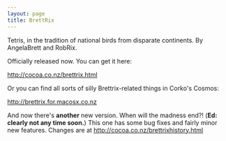 ```yaml
---
layout: page
title: BrettRix
---
```


Tetris, in the tradition of national birds from disparate continents. By AngelaBrett and RobRix.

Officially released now. You can get it here:

http://cocoa.co.nz/brettrix.html

Or you can find all sorts of silly Brettrix-related things in Corko's Cosmos:

http://brettrix.for.macosx.co.nz

And now there's **another** new version. When will the madness end?! (**Ed: clearly not any time soon.**) This one has some bug fixes and fairly minor new features. Changes are at http://cocoa.co.nz/brettrixhistory.html

